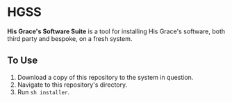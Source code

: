 # HGSS

**His Grace's Software Suite** is a tool for installing His Grace's software, both third party and bespoke, on a fresh system.

## To Use

1. Download a copy of this repository to the system in question.
1. Navigate to this repository's directory.
1. Run `sh installer`.
